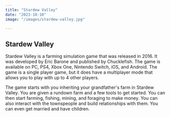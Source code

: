 ```yaml
---
title: "Stardew Valley"
date: "2023-10-10"
image: "/images/stardew-valley.jpg"

---
```



## Stardew Valley

Stardew Valley is a farming simulation game that was released in 2016. It was developed by Eric Barone and published by Chucklefish. The game is available on PC, PS4, Xbox One, Nintendo Switch, iOS, and Android. The game is a single player game, but it does have a multiplayer mode that allows you to play with up to 4 other players.

The game starts with you inheriting your grandfather's farm in Stardew Valley. You are given a rundown farm and a few tools to get started. You can then start farming, fishing, mining, and foraging to make money. You can also interact with the townspeople and build relationships with them. You can even get married and have children.



